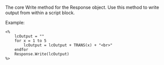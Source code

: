 ﻿The core Write method for the Response object. Use this method to write output from within a script block.

Example:
```foxpro
<%
    lcOutput = ""
    for x = 1 to 5
        lcOutput = lcOutput + TRANS(x) + "<br>"
    endfor
    Response.Write(lcOutput)
%>
```